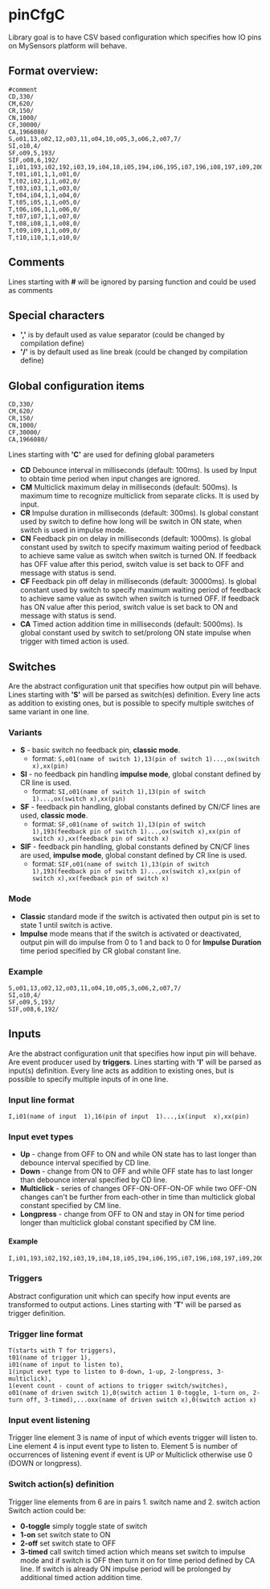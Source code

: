 # pinCfgC

Library goal is to have CSV based configuration which specifies how IO pins on MySensors platform will behave.

## Format overview:
```csv
#comment
CD,330/
CM,620/
CR,150/
CN,1000/
CF,30000/
CA,1966080/
S,o01,13,o02,12,o03,11,o04,10,o05,3,o06,2,o07,7/
SI,o10,4/
SF,o09,5,193/
SIF,o08,6,192/
I,i01,193,i02,192,i03,19,i04,18,i05,194,i06,195,i07,196,i08,197,i09,200,i10,201,i11,30,i12,31/
T,t01,i01,1,1,o01,0/
T,t02,i02,1,1,o02,0/
T,t03,i03,1,1,o03,0/
T,t04,i04,1,1,o04,0/
T,t05,i05,1,1,o05,0/
T,t06,i06,1,1,o06,0/
T,t07,i07,1,1,o07,0/
T,t08,i08,1,1,o08,0/
T,t09,i09,1,1,o09,0/
T,t10,i10,1,1,o10,0/
```
## Comments
Lines starting with **#** will be ignored by parsing function and could be used as comments

## Special characters
* **','** is by default used as value separator (could be changed by compilation define)
* **'/'** is by default used as line break (could be changed by compilation define)

## Global configuration items
```csv
CD,330/
CM,620/
CR,150/
CN,1000/
CF,30000/
CA,1966080/
```
Lines starting with **'C'** are used for defining global parameters
* **CD** Debounce interval in milliseconds (default: 100ms). Is used by Input to obtain time period when input changes are ignored.
* **CM** Multiclick maximum delay in milliseconds (default: 500ms). Is maximum time to recognize multiclick from separate clicks. It is used by input.
* **CR** Impulse duration in milliseconds (default: 300ms). Is global constant used by switch to define how long will be switch in ON state, when switch is used in impulse mode.
* **CN** Feedback pin on delay in milliseconds (default: 1000ms). Is global constant used by switch to specify maximum waiting period of feedback to achieve same value as switch when switch is turned ON. If feedback has OFF value after this period, switch value is set back to OFF and message with status is send.
* **CF** Feedback pin off delay in milliseconds (default: 30000ms). Is global constant used by switch to specify maximum waiting period of feedback to achieve same value as switch when switch is turned OFF. If feedback has ON value after this period, switch value is set back to ON and message with status is send.
* **CA** Timed action addition time in milliseconds (default: 5000ms). Is global constant used by switch to set/prolong ON state impulse when trigger with timed action is used.

## Switches
Are the abstract configuration unit that specifies how output pin will behave.
Lines starting with **'S'** will be parsed as switch(es) definition.
Every line acts as addition to existing ones, but is possible to specify multiple switches of same variant in one line. 

### Variants
 * **S** - basic switch no feedback pin, **classic mode**.
   * format: ```S,o01(name of switch 1),13(pin of switch 1)...,ox(switch x),xx(pin)```
 * **SI** - no feedback pin handling **impulse mode**, global constant defined by CR line is used.
   * format: ```SI,o01(name of switch 1),13(pin of switch 1)...,ox(switch x),xx(pin)```
 * **SF** - feedback pin handling, global constants defined by CN/CF lines are used, **classic mode**.
   * format: ```SF,o01(name of switch 1),13(pin of switch 1),193(feedback pin of switch 1)...,ox(switch x),xx(pin of switch x),xx(feedback pin of switch x)```
 * **SIF** - feedback pin handling, global constants defined by CN/CF lines are used, **impulse mode**, global constant defined by CR line is used.
   * format: ```SIF,o01(name of switch 1),13(pin of switch 1),193(feedback pin of switch 1)...,ox(switch x),xx(pin of switch x),xx(feedback pin of switch x)```

### Mode
* **Classic** standard mode if the switch is activated then output pin is set to state 1 until switch is active.
* **Impulse** mode means that if the switch is activated or deactivated, output pin will do impulse from 0 to 1 and back to 0 for **Impulse Duration** time period specified by CR global constant line.

### Example
```csv
S,o01,13,o02,12,o03,11,o04,10,o05,3,o06,2,o07,7/
SI,o10,4/
SF,o09,5,193/
SIF,o08,6,192/
```

## Inputs
Are the abstract configuration unit that specifies how input pin will behave.
Are event producer used by **triggers**.
Lines starting with **'I'** will be parsed as input(s) definition.
Every line acts as addition to existing ones, but is possible to specify multiple inputs of in one line. 

 ### Input line format
 ```I,i01(name of input  1),16(pin of input  1)...,ix(input  x),xx(pin)```

### Input evet types
 * **Up** - change from OFF to ON and while ON state has to last longer than debounce interval specified by CD line.
 * **Down** - change from ON to OFF and while OFF state has to last longer than debounce interval specified by CD line. 
 * **Multiclick** - series of changes OFF-ON-OFF-ON-OF while two OFF-ON changes can't be further from each-other in time than multiclick global constant specified by CM line.
 * **Longpress** - change from OFF to ON and stay in ON for time period longer than multiclick global constant specified by CM line.

#### Example
```csv
I,i01,193,i02,192,i03,19,i04,18,i05,194,i06,195,i07,196,i08,197,i09,200,i10,201,i11,30,i12,31/
```

### Triggers
Abstract configuration unit which can specify how input events are transformed to output actions.
Lines starting with **'T'** will be parsed as trigger definition.

### Trigger line format
```
T(starts with T for triggers),
t01(name of trigger 1),
i01(name of input to listen to),
1(input evet type to listen to 0-down, 1-up, 2-longpress, 3-multiclick),
1(event count - count of actions to trigger switch/switches),
o01(name of driven switch 1),0(switch action 1 0-toggle, 1-turn on, 2-turn off, 3-timed),...oxx(name of driven switch x),0(switch action x)
```

### Input event listening
Trigger line element 3 is name of input of which events trigger will listen to.
Line element 4 is input event type to listen to.
Element 5 is number of occurrences of listening event if event is UP or Multiclick otherwise use 0 (DOWN or longpress).

### Switch action(s) definition
Trigger line elements from 6 are in pairs 1. switch name and 2. switch action
Switch action could be:
 * **0-toggle** simply toggle state of switch
 * **1-on** set switch state to ON
 * **2-off** set switch state to OFF
 * **3-timed** call switch timed action which means set switch to impulse mode and if switch is OFF then turn it on for time period defined by CA line. If switch is already ON impulse period will be prolonged by additional timed action addition time.
